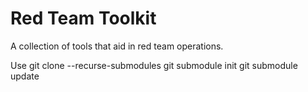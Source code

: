 # Red Team Toolkit

A collection of tools that aid in red team operations.

Use 
git clone --recurse-submodules
git submodule init
git submodule update
